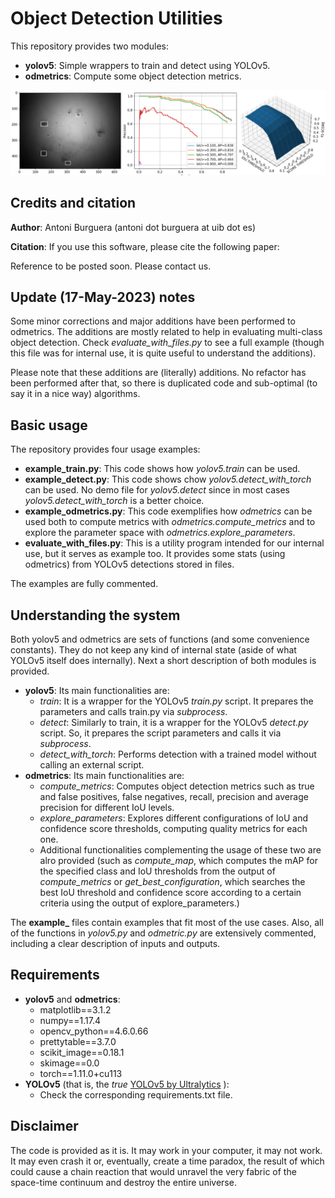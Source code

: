 # Object Detection Utilities

This repository provides two modules:

* **yolov5**: Simple wrappers to train and detect using YOLOv5.
* **odmetrics**: Compute some object detection metrics.

![IMG/EXAMPLE.png](IMG/EXAMPLE.png)

## Credits and citation

**Author**: Antoni Burguera (antoni dot burguera at uib dot es)

**Citation**: If you use this software, please cite the following paper:

Reference to be posted soon. Please contact us.

## Update (17-May-2023) notes

Some minor corrections and major additions have been performed to odmetrics. The additions are mostly related to help in evaluating multi-class object detection. Check *evaluate_with_files.py* to see a full example (though this file was for internal use, it is quite useful to understand the additions).

Please note that these additions are (literally) additions. No refactor has been performed after that, so there is duplicated code and sub-optimal (to say it in a nice way) algorithms.

## Basic usage

The repository provides four usage examples:

* **example_train.py**: This code shows how *yolov5.train* can be used.
* **example_detect.py**: This code shows chow *yolov5.detect_with_torch* can be used. No demo file for *yolov5.detect* since in most cases *yolov5.detect_with_torch* is a better choice.
* **example_odmetrics.py**: This code exemplifies how *odmetrics* can be used both to compute metrics with *odmetrics.compute_metrics* and to explore the parameter space with *odmetrics.explore_parameters*.
* **evaluate_with_files.py**: This is a utility program intended for our internal use, but it serves as example too. It provides some stats (using odmetrics) from YOLOv5 detections stored in files.

The examples are fully commented.

## Understanding the system

Both yolov5 and odmetrics are sets of functions (and some convenience constants). They do not keep any kind of internal state (aside of what YOLOv5 itself does internally). Next a short description of both modules is provided.

* **yolov5**: Its main functionalities are:
    + *train*: It is a wrapper for the YOLOv5 *train.py* script. It prepares the parameters and calls train.py via *subprocess*.
    + *detect*: Similarly to train, it is a wrapper for the YOLOv5 *detect.py* script. So, it prepares the script parameters and calls it via *subprocess*.
    + *detect_with_torch*: Performs detection with a trained model without calling an external script.
* **odmetrics**: Its main functionalities are:
    + *compute_metrics*: Computes object detection metrics such as true and false positives, false negatives, recall, precision and average precision for different IoU levels.
    + *explore_parameters*: Explores different configurations of IoU and confidence score thresholds, computing quality metrics for each one.
    + Additional functionalities complementing the usage of these two are alro provided (such as *compute_map*, which computes the mAP for the specified class and IoU thresholds from the output of *compute_metrics* or *get_best_configuration*, which searches the best IoU threshold and confidence score according to a certain criteria using the output of explore_parameters.)

The **example_** files contain examples that fit most of the use cases. Also, all of the functions in *yolov5.py* and *odmetric.py* are extensively commented, including a clear description of inputs and outputs.

## Requirements

* **yolov5** and **odmetrics**:
    + matplotlib==3.1.2
    + numpy==1.17.4
    + opencv_python==4.6.0.66
    + prettytable==3.7.0
    + scikit_image==0.18.1
    + skimage==0.0
    + torch==1.11.0+cu113
* **YOLOv5** (that is, the *true* [YOLOv5 by Ultralytics](https://github.com/ultralytics/yolov5/) ):
    + Check the corresponding requirements.txt file.


## Disclaimer

The code is provided as it is. It may work in your computer, it may not work. It may even crash it or, eventually, create a time paradox, the result of which could cause a chain reaction that would unravel the very fabric of the space-time continuum and destroy the entire universe.